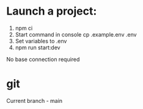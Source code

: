 # Launch a project:

1.  npm ci
2.  Start command in console cp .example.env .env
3.  Set variables to .env
4.  npm run start:dev

No base connection required

# git

Current branch - main
